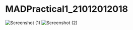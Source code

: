 # MADPractical1_21012012018
![Screenshot (1)](https://user-images.githubusercontent.com/111947429/186329362-6b5107ce-e886-42c8-beac-9660e6fc6d9b.png)
![Screenshot (2)](https://user-images.githubusercontent.com/111947429/186329887-a5f694ac-f5f3-44e6-9fb0-977ba4767c2c.png)
